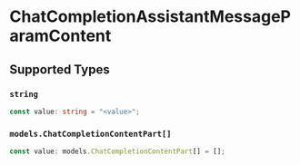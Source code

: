 # ChatCompletionAssistantMessageParamContent


## Supported Types

### `string`

```typescript
const value: string = "<value>";
```

### `models.ChatCompletionContentPart[]`

```typescript
const value: models.ChatCompletionContentPart[] = [];
```

